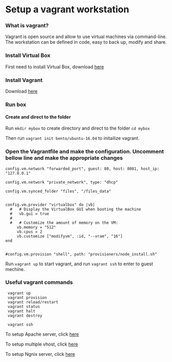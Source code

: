 # Setup a vagrant workstation 

### What is vagrant?
Vagrant is open source and allow to use virtual machines via command-line. The workstation can be defined in code, easy to back up, modify and share.

### Install Virtual Box
First need to install Virtual Box, download 
<a href="https://www.virtualbox.org/wiki/Linux_Downloads"> here </a>


### Install Vagrant

Download <a href="https://www.vagrantup.com/downloads.html"> here  </a>

### Run box
#### Create and direct to the folder

Run `mkdir mybox` to create directory and direct to the folder `cd mybox` 

Then run `vagrant init bento/ubuntu-16.04` to initailize vagrant.

### Open the Vagrantfile and make the configuration. Uncomment bellow line and make the appropriate changes

```
config.vm.network "forwarded_port", guest: 80, host: 8081, host_ip: "127.0.0.1"

config.vm.network "private_network", type: "dhcp"
  
config.vm.synced_folder "files", "/files_data"

 
config.vm.provider "virtualbox" do |vb|
  #   # Display the VirtualBox GUI when booting the machine
  #   vb.gui = true
  #
  #   # Customize the amount of memory on the VM:
     vb.memory = "512"
     vb.cpus = 2
     vb.customize ["modifyvm", :id, "--vram", "16"]
end
  

#config.vm.provision "shell", path: "provisioners/node_install.sh"
```

Run `vagrant up` to start vagrant, and run `vagrant ssh` to enter to guest mechine.


### Useful vagrant commands  
```
 vagrant up
 vagrant provision
 vagrant reload/restart
 vagrant status
 vagrant halt
 vagrant destroy 

 vagrant ssh

 ```

To setup Apache server, click <a href="https://github.com/rajah10/Vagrant_Apache2_PHP_MySql_env"> here </a>

To setup multiple vhost, click <a href="https://github.com/rajah10/Vagrant_vhost"> here </a>

To setup Ngnix server, click <a href="https://github.com/rajah10/Vagrant_Nginx_MySql_PHP_env"> here </a>
